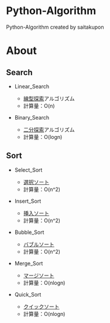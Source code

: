 # Python-Algorithm
Python-Algorithm created by saitakupon

# About

## Search
- Linear_Search
  - [線型探索](https://ja.wikipedia.org/wiki/線型探索)アルゴリズム
  - 計算量：O(n)

- Binary_Search
  - [二分探索](https://ja.wikipedia.org/wiki/二分探索)アルゴリズム
  - 計算量：O(logn)

## Sort
- Select_Sort
  - [選択ソート](https://ja.wikipedia.org/wiki/選択ソート)
  - 計算量：O(n^2)
  
- Insert_Sort
  - [挿入ソート](https://ja.wikipedia.org/wiki/挿入ソート)
  - 計算量：O(n^2)
  
- Bubble_Sort
  - [バブルソート](https://ja.wikipedia.org/wiki/バブルソート)
  - 計算量：O(n^2)
  
- Merge_Sort
  - [マージソート](https://ja.wikipedia.org/wiki/マージソート)
  - 計算量：O(nlogn)
  
- Quick_Sort
  - [クイックソート](https://ja.wikipedia.org/wiki/クイックソート)
  - 計算量：O(nlogn)
